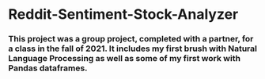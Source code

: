 # Reddit-Sentiment-Stock-Analyzer
### This project was a group project, completed with a partner, for a class in the fall of 2021. It includes my first brush with Natural Language Processing as well as some of my first work with Pandas dataframes.
